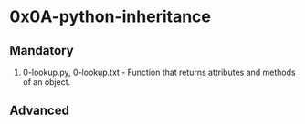 # 0x0A-python-inheritance

## Mandatory

1. 0-lookup.py, 0-lookup.txt - Function that returns attributes and methods of an object.

## Advanced
